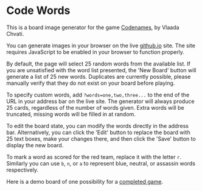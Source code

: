 # Code Words
This is a board image generator for the game [Codenames], by Vlaada Chvati.

You can generate images in your browser on the live [github.io] site. The site requires JavaScript to be enabled in your browser to function properly.

By default, the page will select 25 random words from the available list. If you are unsatisfied with the word list presented, the 'New Board' button will generate a list of 25 new words. Duplicates are currently possible, please manually verify that they do not exist on your board before playing.

To specify custom words, add `?words=one,two,three...` to the end of the URL in your address bar on the live site. The generator will always produce 25 cards, regardless of the number of words given. Extra words will be truncated, missing words will be filled in at random.

To edit the board state, you can modify the words directly in the address bar. Alternatively, you can click the 'Edit' button to replace the board with 25 text boxes, make your changes there, and then click the 'Save' button to display the new board.

To mark a word as scored for the red team, replace it with the letter `r`. Similarly you can use `b`, `n`, or `a` to represent blue, neutral, or assassin words respectively.

Here is a demo board of one possibility for a [completed game].

[Codenames]: https://boardgamegeek.com/boardgame/178900/codenames
[github.io]: http://madrob.github.io/codewords/
[completed game]: http://madrob.github.io/codewords/?words=b,b,r,fair,mass,a,pole,r,r,b,turkey,n,r,cricket,bill,b,r,b,b,b,king,lap,r,n,tooth
